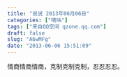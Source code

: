 ```yaml
---
title: "说说 2013年06月06日"
categories: ["嘀咕"]
tags: ["来自QQ空间 qzone.qq.com"]
draft: false
slug: "A6wMFg"
date: "2013-06-06 15:51:09"
---
```


情商情商情商，克制克制克制，忍忍忍忍。
